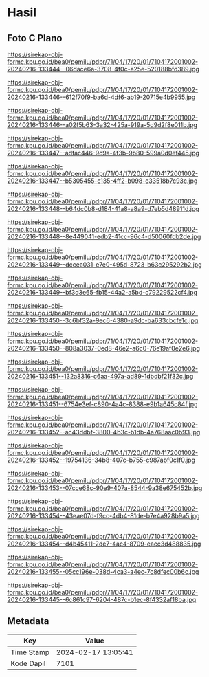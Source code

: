 # Hasil

## Foto C Plano

https://sirekap-obj-formc.kpu.go.id/bea0/pemilu/pdpr/71/04/17/20/01/7104172001002-20240216-133444--06dace6a-3708-4f0c-a25e-520188bfd389.jpg

https://sirekap-obj-formc.kpu.go.id/bea0/pemilu/pdpr/71/04/17/20/01/7104172001002-20240216-133446--612f70f9-ba6d-4df6-ab19-20715e4b9955.jpg

https://sirekap-obj-formc.kpu.go.id/bea0/pemilu/pdpr/71/04/17/20/01/7104172001002-20240216-133446--a02f5b63-3a32-425a-919a-5d9d2f8e011b.jpg

https://sirekap-obj-formc.kpu.go.id/bea0/pemilu/pdpr/71/04/17/20/01/7104172001002-20240216-133447--adfac446-9c9a-4f3b-9b80-599a0d0ef445.jpg

https://sirekap-obj-formc.kpu.go.id/bea0/pemilu/pdpr/71/04/17/20/01/7104172001002-20240216-133447--b5305455-c135-4ff2-b098-c33518b7c93c.jpg

https://sirekap-obj-formc.kpu.go.id/bea0/pemilu/pdpr/71/04/17/20/01/7104172001002-20240216-133448--b64dc0b8-d184-41a8-a8a9-d7eb5d48911d.jpg

https://sirekap-obj-formc.kpu.go.id/bea0/pemilu/pdpr/71/04/17/20/01/7104172001002-20240216-133448--8e449041-edb2-41cc-96c4-d50060fdb2de.jpg

https://sirekap-obj-formc.kpu.go.id/bea0/pemilu/pdpr/71/04/17/20/01/7104172001002-20240216-133449--dccea031-e7e0-495d-8723-b63c295292b2.jpg

https://sirekap-obj-formc.kpu.go.id/bea0/pemilu/pdpr/71/04/17/20/01/7104172001002-20240216-133449--bf3d3e65-fb15-44a2-a5bd-c79229522cf4.jpg

https://sirekap-obj-formc.kpu.go.id/bea0/pemilu/pdpr/71/04/17/20/01/7104172001002-20240216-133450--3c6bf32a-9ec6-4380-a9dc-ba633cbcfe1c.jpg

https://sirekap-obj-formc.kpu.go.id/bea0/pemilu/pdpr/71/04/17/20/01/7104172001002-20240216-133450--808a3037-0ed8-46e2-a6c0-76e19af0e2e6.jpg

https://sirekap-obj-formc.kpu.go.id/bea0/pemilu/pdpr/71/04/17/20/01/7104172001002-20240216-133451--132a8316-c6aa-497a-ad89-1dbdbf21f32c.jpg

https://sirekap-obj-formc.kpu.go.id/bea0/pemilu/pdpr/71/04/17/20/01/7104172001002-20240216-133451--6754e3ef-c890-4a4c-8388-e9b1a645c84f.jpg

https://sirekap-obj-formc.kpu.go.id/bea0/pemilu/pdpr/71/04/17/20/01/7104172001002-20240216-133452--ac43ddbf-3800-4b3c-b1db-4a768aac0b93.jpg

https://sirekap-obj-formc.kpu.go.id/bea0/pemilu/pdpr/71/04/17/20/01/7104172001002-20240216-133452--19754136-34b8-407c-b755-c987abf0c1f0.jpg

https://sirekap-obj-formc.kpu.go.id/bea0/pemilu/pdpr/71/04/17/20/01/7104172001002-20240216-133453--07cce68c-90e9-407a-8544-9a38e675452b.jpg

https://sirekap-obj-formc.kpu.go.id/bea0/pemilu/pdpr/71/04/17/20/01/7104172001002-20240216-133454--43eae07d-f9cc-4db4-81de-b7e4a928b9a5.jpg

https://sirekap-obj-formc.kpu.go.id/bea0/pemilu/pdpr/71/04/17/20/01/7104172001002-20240216-133454--d4b45411-2de7-4ac4-8709-eacc3d488835.jpg

https://sirekap-obj-formc.kpu.go.id/bea0/pemilu/pdpr/71/04/17/20/01/7104172001002-20240216-133455--05cc196e-038d-4ca3-a4ec-7c8dfec00b6c.jpg

https://sirekap-obj-formc.kpu.go.id/bea0/pemilu/pdpr/71/04/17/20/01/7104172001002-20240216-133445--6c861c97-6204-487c-b1ec-8f4332af18ba.jpg


## Metadata

| Key        | Value               |
| ---------- | ------------------- |
| Time Stamp | 2024-02-17 13:05:41 |
| Kode Dapil | 7101                |



